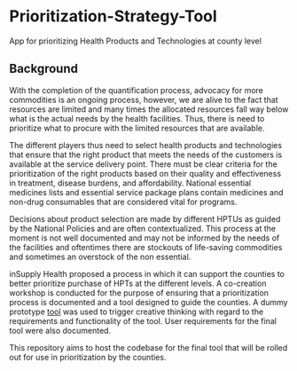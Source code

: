 # Prioritization-Strategy-Tool
App for prioritizing Health Products and Technologies at county level


## Background
With the completion of the quantification process, advocacy for more commodities is an ongoing process, however, we are alive to the fact that resources are limited and many times the allocated resources fall way below what is the actual needs by the health facilities. Thus, there is need to prioritize what to procure with the limited resources that are available. 

The different players thus need to select health products and technologies that ensure that the right product that meets the needs of the customers is available at the service delivery point. There must be clear criteria for the prioritization of the right products based on their quality and effectiveness in treatment, disease burdens, and affordability. National essential medicines lists and essential service package plans contain medicines and non-drug consumables that are considered vital for programs. 

Decisions about product selection are made by different HPTUs as guided by the National Policies and are often contextualized. This process at the moment is not well documented and may not be informed by the needs of the facilities and oftentimes there are stockouts of life-saving commodities and sometimes an overstock of the non essential. 

inSupply Health proposed a process in which it can support the counties to better prioritize purchase of HPTs at the different levels. A co-creation workshop is conducted for the purpose of ensuring that a prioritization process is documented and a tool designed to guide the counties. A dummy prototype [tool](https://scdatause.shinyapps.io/Prioritization-Strategy-Tool/) was used to trigger creative thinking with regard to the requirements and functionality of the tool. User requirements for the final tool were also documented. 

This repository aims to host the codebase for the final tool that will be rolled out for use in prioritization by the counties. 
